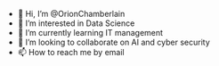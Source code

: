 - 👋 Hi, I’m @OrionChamberlain
- 👀 I’m interested in Data Science
- 🌱 I’m currently learning IT management
- 💞️ I’m looking to collaborate on AI and cyber security
- 📫 How to reach me by email

<!---
OrionChamberlain/OrionChamberlain is a ✨ special ✨ repository because its `README.md` (this file) appears on your GitHub profile.
You can click the Preview link to take a look at your changes.
--->
